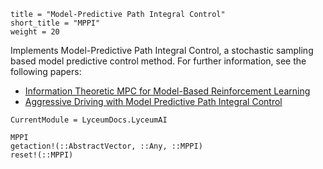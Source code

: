 ```@cfg
title = "Model-Predictive Path Integral Control"
short_title = "MPPI"
weight = 20
```

Implements Model-Predictive Path Integral Control, a stochastic sampling based model
predictive control method. For further information, see the following papers:
- [Information Theoretic MPC for Model-Based Reinforcement Learning](https://homes.cs.washington.edu/~bboots/files/InformationTheoreticMPC.pdf)
- [Aggressive Driving with Model Predictive Path Integral Control](https://ieeexplore.ieee.org/stamp/stamp.jsp?arnumber=7487277)

```@meta
CurrentModule = LyceumDocs.LyceumAI
```

```@docs
MPPI
getaction!(::AbstractVector, ::Any, ::MPPI)
reset!(::MPPI)
```